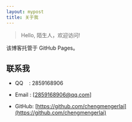 ```yaml
---
layout: mypost
title: 关于我
---
```


> Hello, 陌生人，欢迎访问!

该博客托管于 GitHub Pages。

## 联系我

- QQ&nbsp;&nbsp;&nbsp;&nbsp;: 2859168906

- Email&nbsp;: [2859168906@qq.com]

- GitHub: [https://github.com/chengmengerlai](https://github.com/chengmengerlai)
